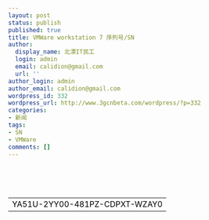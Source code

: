 ```yaml
---
layout: post
status: publish
published: true
title: VMWare workstation 7 序列号/SN
author:
  display_name: 北漂IT民工
  login: admin
  email: calidion@gmail.com
  url: ''
author_login: admin
author_email: calidion@gmail.com
wordpress_id: 332
wordpress_url: http://www.3gcnbeta.com/wordpress/?p=332
categories:
- 新闻
tags:
- SN
- VMWare
comments: []
---
```

<table cellspacing="0" cellpadding="0">
<tbody>
<tr>
<td id="postmessage_817"><span style="color: #ff0000;"><span style="color: black;">YA51U-2YY00-481PZ-CDPXT-WZAY0</span></span></td><br />
</tr><br />
</tbody><br />
</table></p>
